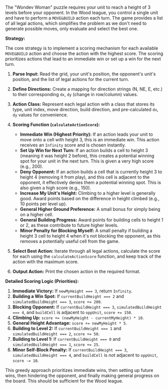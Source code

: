The "Wondev Woman" puzzle requires your unit to reach a height of 3 levels before your opponent. In the Wood league, you control a single unit and have to perform a `MOVE&BUILD` action each turn. The game provides a list of all legal actions, which simplifies the problem as we don't need to generate possible moves, only evaluate and select the best one.

**Strategy:**

The core strategy is to implement a scoring mechanism for each available `MOVE&BUILD` action and choose the action with the highest score. The scoring prioritizes actions that lead to an immediate win or set up a win for the next turn.

1.  **Parse Input:** Read the grid, your unit's position, the opponent's unit's position, and the list of legal actions for the current turn.

2.  **Define Directions:** Create a mapping for direction strings (N, NE, E, etc.) to their corresponding `dx`, `dy` (change in row/column) values.

3.  **Action Class:** Represent each legal action with a class that stores its type, unit index, move direction, build direction, and pre-calculated `dx`, `dy` values for convenience.

4.  **Scoring Function (`calculateActionScore`):**
    *   **Immediate Win (Highest Priority):** If an action leads your unit to move onto a cell with height 3, this is an immediate win. This action receives an `Infinity` score and is chosen instantly.
    *   **Set Up Win for Next Turn:** If an action builds a cell to height 3 (meaning it was height 2 before), this creates a potential winning spot for your unit in the next turn. This is given a very high score (e.g., 200).
    *   **Deny Opponent:** If an action builds a cell that is currently height 3 to height 4 (removing it from play), and this cell is adjacent to the opponent, it effectively denies them a potential winning spot. This is also given a high score (e.g., 150).
    *   **Increase My Unit's Height:** Climbing to a higher level is generally good. Award points based on the difference in height climbed (e.g., 10 points per level up).
    *   **General Higher Ground Preference:** A small bonus for simply being on a higher cell.
    *   **General Building Progress:** Award points for building cells to height 1 or 2, as these contribute to future higher levels.
    *   **Minor Penalty for Blocking Myself:** A small penalty if building a height 3 cell to height 4 when it's not blocking the opponent, as this removes a potentially useful cell from the game.

5.  **Select Best Action:** Iterate through all legal actions, calculate the score for each using the `calculateActionScore` function, and keep track of the action with the maximum score.

6.  **Output Action:** Print the chosen action in the required format.

**Detailed Scoring Logic (Priorities):**

1.  **Immediate Victory:** If `newMyHeight === 3`, return `Infinity`.
2.  **Building a Win Spot:** If `currentBuildHeight === 2` and `simulatedBuildHeight === 3`, `score += 200`.
3.  **Blocking Opponent:** If `currentBuildHeight === 3`, `simulatedBuildHeight === 4`, and `buildCell` is adjacent to `oppUnit`, `score += 150`.
4.  **Climbing Up:** `score += (newMyHeight - currentMyHeight) * 10`.
5.  **General Height Advantage:** `score += newMyHeight * 5`.
6.  **Building to Level 2:** If `currentBuildHeight === 1` and `simulatedBuildHeight === 2`, `score += 50`.
7.  **Building to Level 1:** If `currentBuildHeight === 0` and `simulatedBuildHeight === 1`, `score += 25`.
8.  **Minor Self-Block Penalty:** If `currentBuildHeight === 3`, `simulatedBuildHeight === 4`, and `buildCell` is *not* adjacent to `oppUnit`, `score -= 10`.

This greedy approach prioritizes immediate wins, then setting up future wins, then hindering the opponent, and finally making general progress on the board. This should be sufficient for the Wood league.